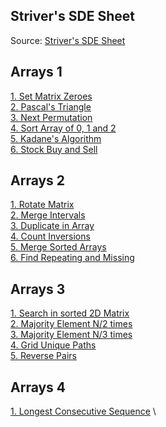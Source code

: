 ## Striver's SDE Sheet

Source: [Striver's SDE Sheet](https://takeuforward.org/interviews/strivers-sde-sheet-top-coding-interview-problems/)


## Arrays 1
[1. Set Matrix Zeroes](./sde-sheet/arrays/set_matrix_zeroes.md) \
[2. Pascal's Triangle](./sde-sheet/arrays/pascal_triangle.md) \
[3. Next Permutation](./sde-sheet/arrays/next_permutation.md) \
[4. Sort Array of 0, 1 and 2](./sde-sheet/arrays/sort_zero_ones_twos.md) \
[5. Kadane's Algorithm](./leetcode/arrays/53_max_sum_subarray.md) \
[6. Stock Buy and Sell](./general/dynamic_programming/stocks/buy_sell_stocks.md)


## Arrays 2
[1. Rotate Matrix](./sde-sheet/arrays2/rotate_matrix.md) \
[2. Merge Intervals](./sde-sheet/arrays2/merge_overlapping_intervals.md) \
[3. Duplicate in Array](./leetcode/arrays/287_duplicate_in_array.md) \
[4. Count Inversions](./general/arrays/count_inversions.md) \
[5. Merge Sorted Arrays](./sde-sheet/arrays2/merge_sorted_arrays.md) \
[6. Find Repeating and Missing](./sde-sheet/arrays2/find_repeat_and_missing.md)


## Arrays 3
[1. Search in sorted 2D Matrix](./sde-sheet/arrays3/search_in_sorted_2d_matrix.md) \
[2. Majority Element N/2 times](./sde-sheet/arrays3/majority_gt_nby2.md) \
[3. Majority Element N/3 times](./leetcode/arrays/229_majority_gt_nby3.md) \
[4. Grid Unique Paths](./sde-sheet/arrays3/grid_uniq_paths.md) \
[5. Reverse Pairs](./leetcode/arrays/493_reverse_pairs.md)


## Arrays 4
[1. Longest Consecutive Sequence](./leetcode/arrays/128_longest_consecutive_seq.md) \

